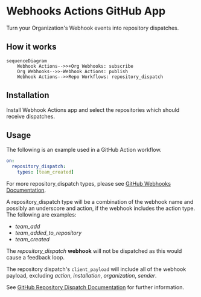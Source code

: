# Webhooks Actions GitHub App
Turn your Organization's Webhook events into repository dispatches.

## How it works

```mermaid
sequenceDiagram
    Webhook Actions-->>+Org Webhooks: subscribe
    Org Webhooks-->>-Webhook Actions: publish
    Webhook Actions-->>Repo Workflows: repository_dispatch
```

## Installation
Install Webhook Actions app and select the repositories which should receive dispatches.

## Usage
The following is an example used in a GitHub Action workflow.
```yaml
on:
  repository_dispatch:
    types: [team_created]
```
For more repository_dispatch types, please see [GitHub Webhooks Documentation](https://docs.github.com/en/developers/webhooks-and-events/webhooks/webhook-events-and-payloads).

A repository_dispatch type will be a combination of the webhook name and possibly an underscore and action, if the webhook includes the action type. The following are examples:
- *team_add*
- *team_added_to_repository*
- *team_created*

The *repository_dispatch* **webhook** will not be dispatched as this would cause a feedback loop.

The repository dispatch's `client_payload` will include all of the webhook payload, excluding *action*, *installation*, *organization*, *sender*.

See [GitHub Repository Dispatch Documentation](https://docs.github.com/en/actions/using-workflows/events-that-trigger-workflows#repository_dispatch) for further information.

